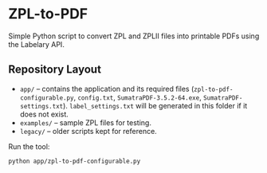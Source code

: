 # ZPL-to-PDF

Simple Python script to convert ZPL and ZPLII files into printable PDFs using the Labelary API.

## Repository Layout

- `app/` – contains the application and its required files (`zpl-to-pdf-configurable.py`, `config.txt`, `SumatraPDF-3.5.2-64.exe`, `SumatraPDF-settings.txt`). `label_settings.txt` will be generated in this folder if it does not exist.
- `examples/` – sample ZPL files for testing.
- `legacy/` – older scripts kept for reference.

Run the tool:

```bash
python app/zpl-to-pdf-configurable.py
```
